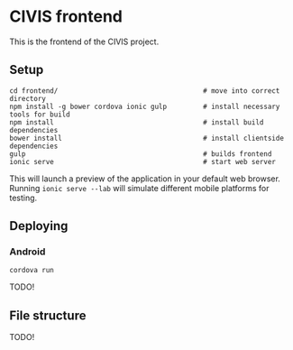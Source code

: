 # CIVIS frontend
This is the frontend of the CIVIS project.

## Setup
```
cd frontend/                                    # move into correct directory
npm install -g bower cordova ionic gulp         # install necessary tools for build
npm install                                     # install build dependencies
bower install                                   # install clientside dependencies
gulp                                            # builds frontend
ionic serve                                     # start web server
```

This will launch a preview of the application in your default web browser.
Running `ionic serve --lab` will simulate different mobile platforms for
testing.

## Deploying

### Android
```
cordova run
```

TODO!

## File structure
TODO!

